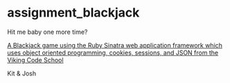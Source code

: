 # assignment_blackjack
Hit me baby one more time?

[A Blackjack game using the Ruby Sinatra web application framework which uses object oriented programming, cookies, sessions, and JSON from the Viking Code School](http://www.vikingcodeschool.com)

Kit & Josh
